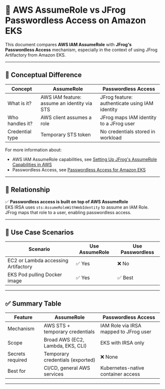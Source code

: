 # 🔐 AWS AssumeRole vs JFrog Passwordless Access on Amazon EKS

This document compares **AWS IAM AssumeRole** with **JFrog's Passwordless Access** mechanism, especially in the context of using JFrog Artifactory from Amazon EKS.

---

## 🧩 Conceptual Difference

| Concept         | AssumeRole                                     | Passwordless Access                                |
|-----------------|------------------------------------------------|----------------------------------------------------|
| What is it?     | AWS IAM feature: assume an identity via STS    | JFrog feature: authenticate using IAM identity     |
| Who handles it? | AWS client assumes a role                      | JFrog maps IAM identity to a JFrog user            |
| Credential type | Temporary STS token                            | No credentials stored in workload                  |

For more information about:
- AWS IAM AssumeRole capabilities, see [Setting Up JFrog's AssumeRole Capabilities in AWS](https://jfrog.com/help/r/setting-up-jfrog-s-assumerole-capabilities-in-aws/artifactory-setting-up-jfrog-s-assumerole-capabilities-in-aws)
- Passwordless Access, see [Passwordless Access for Amazon EKS](https://jfrog.com/help/r/jfrog-installation-setup-documentation/passwordless-access-for-amazon-eks)

---

## 🔁 Relationship

✅ **Passwordless access is built on top of AWS AssumeRole**  
EKS IRSA uses `sts:AssumeRoleWithWebIdentity` to assume an IAM Role. JFrog maps that role to a user, enabling passwordless access.

---


## 🎯 Use Case Scenarios

| Scenario                                        | Use AssumeRole | Use Passwordless |
|------------------------------------------------|----------------|------------------|
| EC2 or Lambda accessing Artifactory            | ✅ Yes         | ❌ No             |
| EKS Pod pulling Docker image                   | ✅ Yes         | ✅ Best         



---

## ✅ Summary Table

| Feature                | AssumeRole                           | Passwordless Access                        |
|------------------------|--------------------------------------|---------------------------------------------|
| Mechanism              | AWS STS + temporary credentials      | IAM Role via IRSA mapped to JFrog user      |
| Scope                  | Broad AWS (EC2, Lambda, EKS, CLI)    | EKS with IRSA only                       
| Secrets required       | Temporary credentials (exported)     | ❌ None                                      |
| Best for               | CI/CD, general AWS services          | Kubernetes-native container access          |

---
